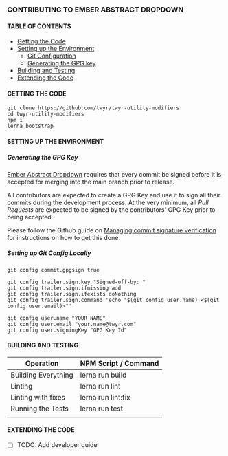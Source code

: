 ### CONTRIBUTING TO EMBER ABSTRACT DROPDOWN

#### TABLE OF CONTENTS

-   [Getting the Code](#getting-the-code)
-   [Setting up the Environment](#setting-up-the-environment)
    -   [Git Configuration](#setting-up-git-config-locally)
    -   [Generating the GPG key](#generating-the-gpg-key)
-   [Building and Testing](#building-and-testing)
-   [Extending the Code](#extending-the-code)

#### GETTING THE CODE

```
git clone https://github.com/twyr/twyr-utility-modifiers
cd twyr-utility-modifiers
npm i
lerna bootstrap
```

#### SETTING UP THE ENVIRONMENT

##### Generating the GPG Key

[Ember Abstract Dropdown](https://github.com/twyr/twyr-utility-modifiers) requires that every commit be signed before it is accepted for merging into the main branch prior to release.

All contributors are expected to create a GPG Key and use it to sign all their commits during the development process.
At the very minimum, all _Pull Requests_ are expected to be signed by the contributors' GPG Key prior to being accepted.

Please follow the Github guide on [Managing commit signature verification](https://help.github.com/en/github/authenticating-to-github/managing-commit-signature-verification) for instructions on how to get this done.

##### Setting up Git Config Locally

```
git config commit.gpgsign true

git config trailer.sign.key "Signed-off-by: "
git config trailer.sign.ifmissing add
git config trailer.sign.ifexists doNothing
git config trailer.sign.command 'echo "$(git config user.name) <$(git config user.email)>"'

git config user.name "YOUR NAME"
git config user.email "your.name@twyr.com"
git config user.signingKey "GPG Key Id"
```

#### BUILDING AND TESTING

| Operation           | NPM Script / Command |
| ------------------- | -------------------- |
| Building Everything | lerna run build      |
| Linting             | lerna run lint       |
| Linting with fixes  | lerna run lint:fix   |
| Running the Tests   | lerna run test       |
|                     |                      |

#### EXTENDING THE CODE

-   [ ] TODO: Add developer guide
